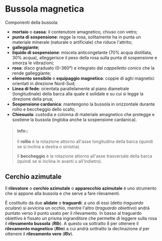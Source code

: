 # Bussola magnetica

Componenti della bussola:
- **mortaio** o **cassa**:
    il contenutore amagnetico, chiuso con vetro;
- **punta di sospensione**: regge la rosa, solitamente ha in punta un materiale minerale (naturale o artificiale)
    che riduce l'attrito;
- **galleggiante**;
- **liquido di sospensione**: 
    miscela anticongelante (70% acqua distillata, 30% acqua), alleggerisce il peso della
    rosa sulla punta di sospensione e smorza le vibrazioni;
- **rosa**: disco graduato (0-360°) e integrato dal *cappelletto conico* che la rende galleggiante;
- **elemento sensibile** o **equipaggio magnetico**: coppie di aghi magnetici orientati in direzione Nord-Sud;
- **Linea di fede**: orientata parallelamente al piano diametrale (longitudinale) della barca alla quale è solidale
    e su cui si legge la direzione della prua;
- **Sospensione cardanica**: mantengono la bussola in orizzontale durante rollio e beccheggio dello scafo;
- **Chiesuola**: custodia e colonna di materiale amagnetico che protegge e sostiene la bussola
    (ingloba anche la sospensione cardanica).

> #### info::
>
> Il **rollio** è la rotazione attorno all'asse longitudina della barca
> (quindi se si inclina a destra o sinistra).
>
> Il **beccheggio** è la rotazione attorno all'asse trasversale della barca
> (quindi se si inclina in avanti o all'indietro).

## Cerchio azimutale

Il **rilevatore** o **cerchio azimutale** o **apparecchio azimutale** è uno strumento che si appone alla
bussola e che serve a fare rilevamenti.

È costituito da due **alidate** o **traguardi**: a uno di essi (detto *traguardo oculare*) si avvicina un occhio,
mentre l'altro (*traguardo obiettivo*) andrà puntato verso il punto usato per il rilevamento. 
In basso al traguardo obiettivo è fissato un prisma ingranditore che permette di leggere sulla rosa il
**rilevamento bussola** (***Rlb***). A questo va sottratto &delta; per ottenere il **rilevamento magnetico**
 (***Rlm***) a cui andrà sottratto la declinazione *d* per ottenere il **rilevamento vero** (***Rlv***).
